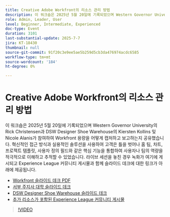 ```yaml
---
title: Creative Adobe Workfront의 리소스 관리 방법
description: 이 워크숍은 2025년 5월 20일에 기록되었으며 Western Governor University의 Rick Christensen과 DSW Designer Shoe Warehouse의 Kiersten Kollins 및 Nicole Alanis가 참여하여 Workfront 용량을 어떻게 캡처하고 보고하는지 공유했습니다.
role: Admin, Leader, User
level: Beginner, Intermediate, Experienced
doc-type: Event
duration: 3101
last-substantial-update: 2025-7-7
jira: KT-18430
thumbnail: null
source-git-commit: 91f20c3e9ee5ae5b259d5cb3da476974acdc6585
workflow-type: tm+mt
source-wordcount: '184'
ht-degree: 0%

---
```


# Creative Adobe Workfront의 리소스 관리 방법

이 워크숍은 2025년 5월 20일에 기록되었으며 Western Governor University의 Rick Christensen과 DSW Designer Shoe Warehouse의 Kiersten Kollins 및 Nicole Alanis가 참여하여 Workfront 용량을 어떻게 캡처하고 보고하는지 공유했습니다.
혁신적인 접근 방식과 실용적인 솔루션을 사용하여 고객은 틀을 벗어나 홈 팀, 차트, 프로젝트 템플릿, 사용자 정의 필드와 같은 핵심 기능을 통합하여 사용자나 팀의 역량을 적극적으로 이해하고 추적할 수 있었습니다.
라이브 세션을 놓친 경우 녹화가 여기에 게시되고 Experience League 커뮤니티 게시물과 함께 슬라이드 데크에 대한 링크가 아래에 제공됩니다.

* [Workfront 슬라이드 데크 PDF](https://workfront-experience.s3.us-west-2.amazonaws.com/Training/Guides/Customer+Success+at+Scale/Creative+Ways+of+Managing+Resources+in+Adobe+Workfront+052025.pdf)
* [서부 주지사 대학 슬라이드 데크](https://workfront-experience.s3.us-west-2.amazonaws.com/Training/Guides/Customer+Success+at+Scale/Rick+C.s+Presentation+for+Workfront+Event_+Creative+Ways+of+Managing+Resources.pdf)
* [DSW Designer Shoe Warehouse 슬라이드 데크](https://workfront-experience.s3.us-west-2.amazonaws.com/Training/Guides/Customer+Success+at+Scale/DSW+SLIDES+FINAL+V2+-+Creative+Ways+of+Managing+Resources+in+Workfront+.pdf)
* [추가 리소스가 포함된 Experience League 커뮤니티 게시물](https://experienceleaguecommunities.adobe.com/t5/workfront-discussions/event-follow-up-creative-ways-of-managing-resources-in-adobe/td-p/755145?profile.language=ko)

>[!VIDEO](https://video.tv.adobe.com/v/3464296/?learn=on&enablevpops)
